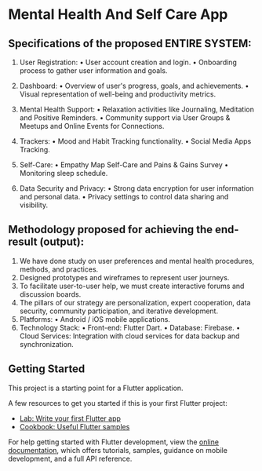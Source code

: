 # Mental Health And Self Care App


## Specifications of the proposed ENTIRE SYSTEM: 
                                            
1. User Registration: 
• User account creation and login. 
• Onboarding process to gather user information and goals. 

 
2. Dashboard: 
• Overview of user's progress, goals, and achievements. 
• Visual representation of well-being and productivity metrics. 

 
3. Mental Health Support: 
• Relaxation activities like Journaling, Meditation and Positive Reminders. 
• Community support via User Groups & Meetups and Online Events for Connections. 

 
4. Trackers: 
• Mood and Habit Tracking functionality. 
• Social Media Apps Tracking. 

 
5. Self-Care: 
• Empathy Map Self-Care and Pains & Gains Survey 
• Monitoring sleep schedule. 

 
6. Data Security and Privacy: 
• Strong data encryption for user information and personal data. 
• Privacy settings to control data sharing and visibility. 
                                  

## Methodology proposed for achieving the end-result (output):
1. We have done study on user preferences and mental health procedures, methods, and 
practices. 
2.  Designed prototypes and wireframes to represent user journeys. 
3.  To facilitate user-to-user help, we must create interactive forums and discussion boards. 
4.  The pillars of our strategy are personalization, expert cooperation, data security, community 
participation, and iterative development. 
5. Platforms: 
• Android /  iOS mobile applications.
6. Technology Stack: 
• Front-end: Flutter Dart.
• Database: Firebase.
• Cloud Services: Integration with cloud services for data backup and synchronization. 

## Getting Started

This project is a starting point for a Flutter application.

A few resources to get you started if this is your first Flutter project:

- [Lab: Write your first Flutter app](https://docs.flutter.dev/get-started/codelab)
- [Cookbook: Useful Flutter samples](https://docs.flutter.dev/cookbook)

For help getting started with Flutter development, view the
[online documentation](https://docs.flutter.dev/), which offers tutorials,
samples, guidance on mobile development, and a full API reference.
